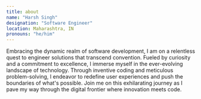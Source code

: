 ```yaml
---
title: about
name: "Harsh Singh"
designation: "Software Engineer"
location: Maharashtra, IN
pronouns: "he/him"
---
```


Embracing the dynamic realm of software development, I am on a relentless quest to engineer solutions that transcend convention. Fueled by curiosity and a commitment to excellence, I immerse myself in the ever-evolving landscape of technology. Through inventive coding and meticulous problem-solving, I endeavor to redefine user experiences and push the boundaries of what's possible. Join me on this exhilarating journey as I pave my way through the digital frontier where innovation meets code.
